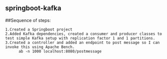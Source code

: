 springboot-kafka
----------------

##Sequence of steps: 

	1.Created a Springboot project 
	2.Added Kafka dependencies, created a consumer and producer classes to test simple Kafka setup with replication factor 1 and 1 partitions. 
	3.Created a controller and added an endpoint to post message so I can invoke this using Apache Bench. 
          ab -n 1000 localhost:8080/postmessage